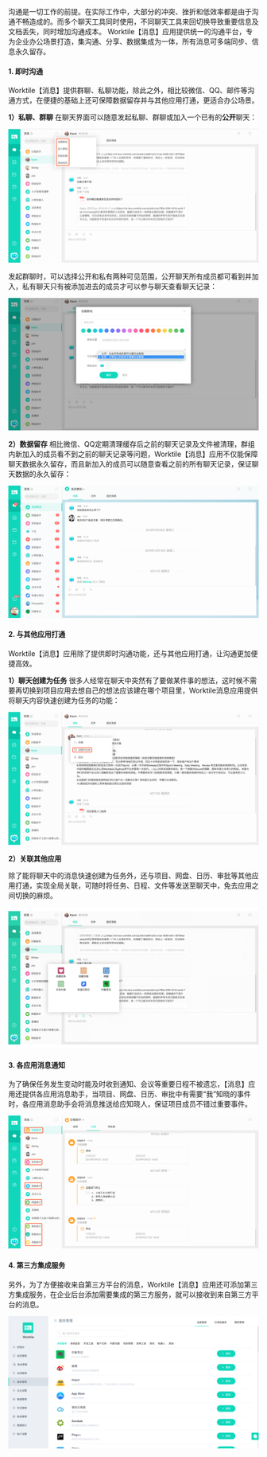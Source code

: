 沟通是一切工作的前提。在实际工作中，大部分的冲突、挫折和低效率都是由于沟通不畅造成的。而多个聊天工具同时使用，不同聊天工具来回切换导致重要信息及文档丢失，同时增加沟通成本。
Worktile【消息】应用提供统一的沟通平台，专为企业办公场景打造，集沟通、分享、数据集成为一体，所有消息可多端同步、信息永久留存。

#### 1. 即时沟通

Worktile【消息】提供群聊、私聊功能，除此之外，相比较微信、QQ、邮件等沟通方式，在便捷的基础上还可保障数据留存并与其他应用打通，更适合办公场景。

**1）私聊、群聊**
在聊天界面可以随意发起私聊、群聊或加入一个已有的**公开**聊天：

![](/assets/消息-聊天.png)

发起群聊时，可以选择公开和私有两种可见范围，公开聊天所有成员都可看到并加入，私有聊天只有被添加进去的成员才可以参与聊天查看聊天记录：

![](/assets/消息-群聊.png)

**2）数据留存**
相比微信、QQ定期清理缓存后之前的聊天记录及文件被清理，群组内新加入的成员看不到之前的聊天记录等问题，Worktile【消息】应用不仅能保障聊天数据永久留存，而且新加入的成员可以随意查看之前的所有聊天记录，保证聊天数据的永久留存：

![](/assets/消息-数据留存.png)

#### 2. 与其他应用打通

Worktile【消息】应用除了提供即时沟通功能，还与其他应用打通，让沟通更加便捷高效。

**1）聊天创建为任务**
很多人经常在聊天中突然有了要做某件事的想法，这时候不需要再切换到项目应用去想自己的想法应该建在哪个项目里，Worktile消息应用提供将聊天内容快速创建为任务的功能：

![](/assets/消息-转为任务.png)

**2）关联其他应用**

除了能将聊天中的消息快速创建为任务外，还与项目、网盘、日历、审批等其他应用打通，实现全局关联，可随时将任务、日程、文件等发送至聊天中，免去应用之间切换的麻烦。

![](/assets/消息-关联其他应用.gif)

#### 3. 各应用消息通知

为了确保任务发生变动时能及时收到通知、会议等重要日程不被遗忘，【消息】应用还提供各应用消息助手，当项目、网盘、日历、审批中有需要“我”知晓的事件时，各应用消息助手会将消息推送给应知晓人，保证项目成员不错过重要事件。

![](/assets/消息-应用助手.png)

#### 4. 第三方集成服务

另外，为了方便接收来自第三方平台的消息，Worktile【消息】应用还可添加第三方集成服务，在企业后台添加需要集成的第三方服务，就可以接收到来自第三方平台的消息。

![](/assets/消息-第三方集成.png)



